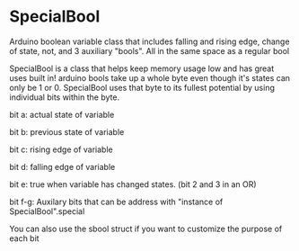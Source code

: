 # SpecialBool
Arduino boolean variable class that includes falling and rising edge, change of state, not, and 3 auxiliary "bools". All in the same space as a regular bool

SpecialBool is a class that helps keep memory usage low and has great uses built in!
arduino bools take up a whole byte even though it's states can only be 1 or 0.
SpecialBool uses that byte to its fullest potential by using individual bits within the byte.


bit a: actual state of variable

bit b: previous state of variable

bit c: rising edge of variable

bit d: falling edge of variable

bit e: true when variable has changed states. (bit 2 and 3 in an OR)

bit f-g: Auxilary bits that can be address with "instance of SpecialBool".special

You can also use the sbool struct if you want to customize the purpose of each bit
